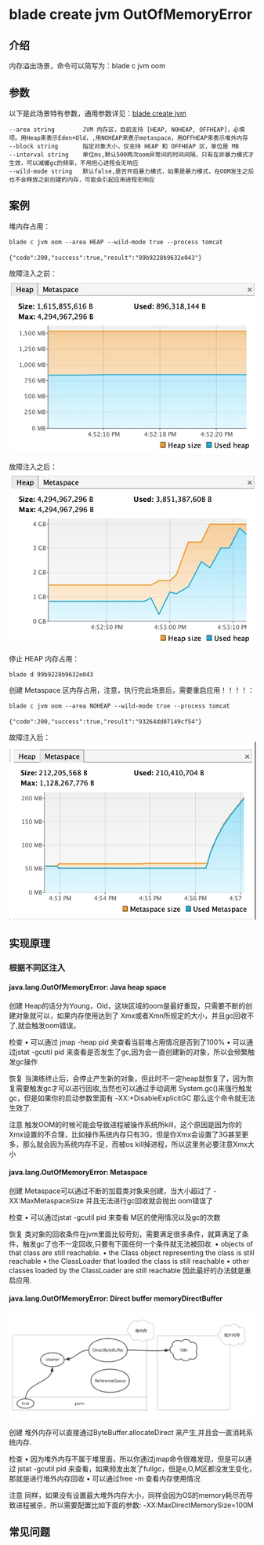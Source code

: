 # blade create jvm OutOfMemoryError
## 介绍
内存溢出场景，命令可以简写为：blade c jvm oom

## 参数
以下是此场景特有参数，通用参数详见：[blade create jvm](blade_create_jvm)
```
--area string        JVM 内存区，目前支持 [HEAP, NOHEAP, OFFHEAP]，必填项。用Heap来表示Eden+Old，,用NOHEAP来表示metaspace，用OFFHEAP来表示堆外内存
--block string       指定对象大小，仅支持 HEAP 和 OFFHEAP 区，单位是 MB
--interval string    单位ms,默认500两次oom异常间的时间间隔，只有在非暴力模式才生效，可以减缓gc的频率，不用担心进程会无响应
--wild-mode string   默认false,是否开启暴力模式，如果是暴力模式，在OOM发生之后也不会释放之前创建的内存，可能会引起应用进程无响应
```

## 案例
堆内存占用：
```
blade c jvm oom --area HEAP --wild-mode true --process tomcat

{"code":200,"success":true,"result":"99b9228b9632e043"}
```
故障注入之前：
![-w455](media/15758727529901/15758815490937.jpg)

故障注入之后：
![-w456](media/15758727529901/15758816626696.jpg)

停止 HEAP 内存占用：
```
blade d 99b9228b9632e043
```

创建 Metaspace 区内存占用，注意，执行完此场景后，需要重启应用！！！！：
```
blade c jvm oom --area NOHEAP --wild-mode true --process tomcat

{"code":200,"success":true,"result":"93264dd07149cf54"}
```

故障注入后：
![-w465](media/15758727529901/15758818351752.jpg)


## 实现原理
### 根据不同区注入
#### java.lang.OutOfMemoryError: Java heap space
创建
Heap的话分为Young，Old，这块区域的oom是最好重现，只需要不断的创建对象就可以，如果内存使用达到了 Xmx或者Xmn所规定的大小，并且gc回收不了,就会触发oom错误。

检查
• 可以通过 jmap -heap pid 来查看当前堆占用情况是否到了100%
• 可以通过jstat -gcutil pid 来查看是否发生了gc,因为会一直创建新的对象，所以会频繁触发gc操作

恢复
当演练终止后，会停止产生新的对象，但此时不一定heap就恢复了，因为恢复需要触发gc才可以进行回收,当然也可以通过手动调用 System.gc()来强行触发gc，但是如果你的启动参数里面有  -XX:+DisableExplicitGC  那么这个命令就无法生效了.

注意
触发OOM的时候可能会导致进程被操作系统所kill，这个原因是因为你的Xmx设置的不合理，比如操作系统内存只有3G，但是你Xmx会设置了3G甚至更多，那么就会因为系统内存不足，而被os kill掉进程，所以这里务必要注意Xmx大小

#### java.lang.OutOfMemoryError: Metaspace
创建
Metaspace可以通过不断的加载类对象来创建，当大小超过了 -XX:MaxMetaspaceSize 并且无法进行gc回收就会抛出 oom错误了

检查
• 可以通过jstat -gcutil pid 来查看 M区的使用情况以及gc的次数

恢复
类对象的回收条件在jvm里面比较苛刻，需要满足很多条件，就算满足了条件，触发gc了也不一定回收,只要有下面任何一个条件就无法被回收.
• objects of that class are still reachable.
• the Class object representing the class is still reachable
• the ClassLoader that loaded the class is still reachable
• other classes loaded by the ClassLoader are still reachable
因此最好的办法就是重启应用.

#### java.lang.OutOfMemoryError: Direct buffer memoryDirectBuffer
![](media/15758727529901/15758829506515.jpg)

创建
堆外内存可以直接通过ByteBuffer.allocateDirect 来产生,并且会一直消耗系统内存.

检查
• 因为堆外内存不属于堆里面，所以你通过jmap命令很难发现，但是可以通过 jstat -gcutil pid  来查看，如果频发出发了fullgc，但是e,O,M区都没发生变化， 那就是进行堆外内存回收
• 可以通过free -m 查看内存使用情况

注意
同样，如果没有设置最大堆外内存大小，同样会因为OS的memory耗尽而导致进程被杀，所以需要配置比如下面的参数:
-XX:MaxDirectMemorySize=100M

## 常见问题